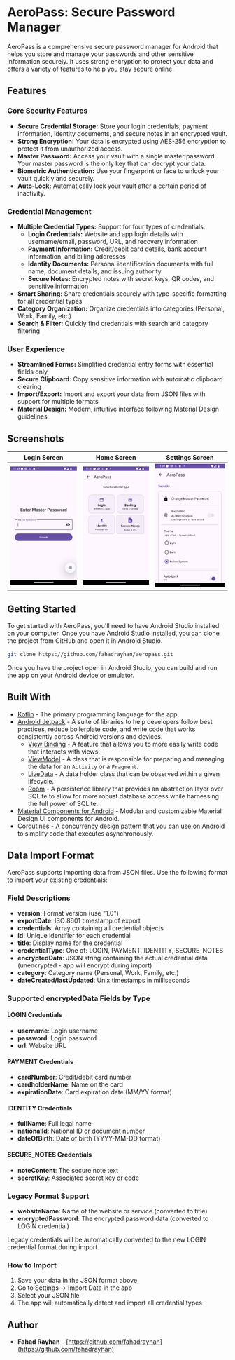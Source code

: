 # AeroPass: Secure Password Manager

AeroPass is a comprehensive secure password manager for Android that helps you store and manage your passwords and other sensitive information securely. It uses strong encryption to protect your data and offers a variety of features to help you stay secure online.

## Features

### Core Security Features
*   **Secure Credential Storage:** Store your login credentials, payment information, identity documents, and secure notes in an encrypted vault.
*   **Strong Encryption:** Your data is encrypted using AES-256 encryption to protect it from unauthorized access.
*   **Master Password:** Access your vault with a single master password. Your master password is the only key that can decrypt your data.
*   **Biometric Authentication:** Use your fingerprint or face to unlock your vault quickly and securely.
*   **Auto-Lock:** Automatically lock your vault after a certain period of inactivity.

### Credential Management
*   **Multiple Credential Types:** Support for four types of credentials:
    - **Login Credentials:** Website and app login details with username/email, password, URL, and recovery information
    - **Payment Information:** Credit/debit card details, bank account information, and billing addresses
    - **Identity Documents:** Personal identification documents with full name, document details, and issuing authority
    - **Secure Notes:** Encrypted notes with secret keys, QR codes, and sensitive information
*   **Smart Sharing:** Share credentials securely with type-specific formatting for all credential types
*   **Category Organization:** Organize credentials into categories (Personal, Work, Family, etc.)
*   **Search & Filter:** Quickly find credentials with search and category filtering

### User Experience
*   **Streamlined Forms:** Simplified credential entry forms with essential fields only
*   **Secure Clipboard:** Copy sensitive information with automatic clipboard clearing
*   **Import/Export:** Import and export your data from JSON files with support for multiple formats
*   **Material Design:** Modern, intuitive interface following Material Design guidelines

## Screenshots

| Login Screen | Home Screen | Settings Screen |
| :---: | :---: | :---: |
| ![Login Screen](screenshots/login.png) | ![Home Screen](screenshots/home.png) | ![Settings Screen](screenshots/settings.png) |

## Getting Started

To get started with AeroPass, you'll need to have Android Studio installed on your computer. Once you have Android Studio installed, you can clone the project from GitHub and open it in Android Studio.

```bash
git clone https://github.com/fahadrayhan/aeropass.git
```

Once you have the project open in Android Studio, you can build and run the app on your Android device or emulator.

## Built With

*   [Kotlin](https://kotlinlang.org/) - The primary programming language for the app.
*   [Android Jetpack](https://developer.android.com/jetpack) - A suite of libraries to help developers follow best practices, reduce boilerplate code, and write code that works consistently across Android versions and devices.
    *   [View Binding](https://developer.android.com/topic/libraries/view-binding) - A feature that allows you to more easily write code that interacts with views.
    *   [ViewModel](https://developer.android.com/topic/libraries/architecture/viewmodel) - A class that is responsible for preparing and managing the data for an `Activity` or a `Fragment`.
    *   [LiveData](https://developer.android.com/topic/libraries/architecture/livedata) - A data holder class that can be observed within a given lifecycle.
    *   [Room](https://developer.android.com/topic/libraries/architecture/room) - A persistence library that provides an abstraction layer over SQLite to allow for more robust database access while harnessing the full power of SQLite.
*   [Material Components for Android](https.com/material-components/material-components-android) - Modular and customizable Material Design UI components for Android.
*   [Coroutines](https://kotlinlang.org/docs/reference/coroutines-overview.html) - A concurrency design pattern that you can use on Android to simplify code that executes asynchronously.

## Data Import Format

AeroPass supports importing data from JSON files. Use the following format to import your existing credentials:


### Field Descriptions

- **version**: Format version (use "1.0")
- **exportDate**: ISO 8601 timestamp of export
- **credentials**: Array containing all credential objects
- **id**: Unique identifier for each credential
- **title**: Display name for the credential
- **credentialType**: One of: LOGIN, PAYMENT, IDENTITY, SECURE_NOTES
- **encryptedData**: JSON string containing the actual credential data (unencrypted - app will encrypt during import)
- **category**: Category name (Personal, Work, Family, etc.)
- **dateCreated/lastUpdated**: Unix timestamps in milliseconds

### Supported encryptedData Fields by Type

#### LOGIN Credentials
- **username**: Login username
- **password**: Login password
- **url**: Website URL

#### PAYMENT Credentials
- **cardNumber**: Credit/debit card number
- **cardholderName**: Name on the card
- **expirationDate**: Card expiration date (MM/YY format)

#### IDENTITY Credentials
- **fullName**: Full legal name
- **nationalId**: National ID or document number
- **dateOfBirth**: Date of birth (YYYY-MM-DD format)

#### SECURE_NOTES Credentials
- **noteContent**: The secure note text
- **secretKey**: Associated secret key or code

### Legacy Format Support


- **websiteName**: Name of the website or service (converted to title)
- **encryptedPassword**: The encrypted password data (converted to LOGIN credential)

Legacy credentials will be automatically converted to the new LOGIN credential format during import.

### How to Import

1. Save your data in the JSON format above
2. Go to Settings → Import Data in the app
3. Select your JSON file
4. The app will automatically detect and import all credential types

## Author

*   **Fahad Rayhan** - [https://github.com/fahadrayhan](https://github.com/fahadrayhan)
